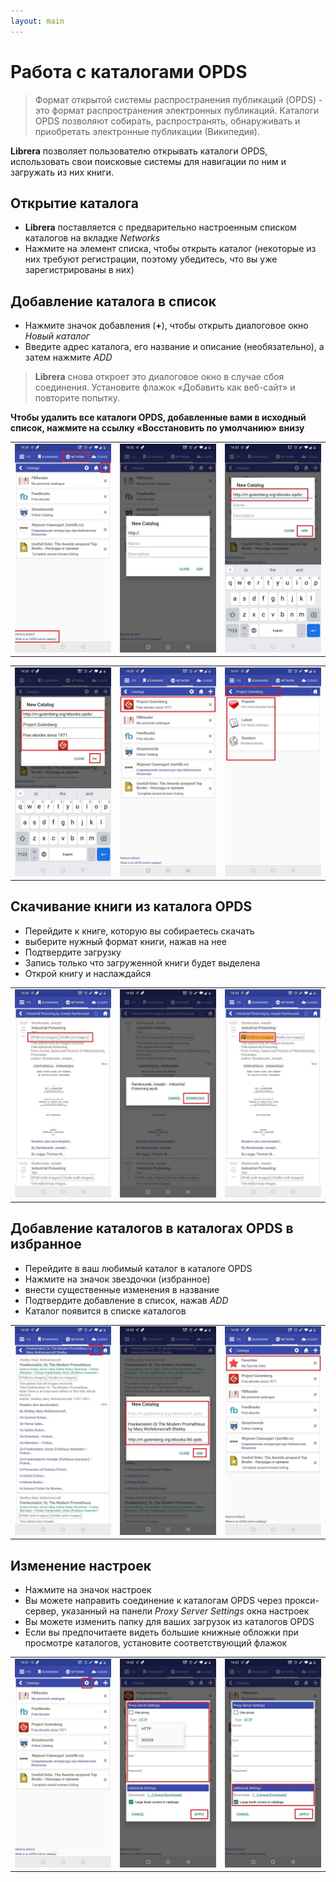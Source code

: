 ```yaml
---
layout: main
---
```


# Работа с каталогами OPDS

> Формат открытой системы распространения публикаций (OPDS) - это формат распространения электронных публикаций. Каталоги OPDS позволяют собирать, распространять, обнаруживать и приобретать электронные публикации (Википедия).

**Librera** позволяет пользователю открывать каталоги OPDS, использовать свои поисковые системы для навигации по ним и загружать из них книги.

## Открытие каталога
* **Librera** поставляется с предварительно настроенным списком каталогов на вкладке _Networks_
* Нажмите на элемент списка, чтобы открыть каталог (некоторые из них требуют регистрации, поэтому убедитесь, что вы уже зарегистрированы в них)

## Добавление каталога в список
* Нажмите значок добавления (**+**), чтобы открыть диалоговое окно _Новый каталог_
* Введите адрес каталога, его название и описание (необязательно), а затем нажмите _ADD_
> **Librera** снова откроет это диалоговое окно в случае сбоя соединения. Установите флажок «Добавить как веб-сайт» и повторите попытку.

**Чтобы удалить все каталоги OPDS, добавленные вами в исходный список, нажмите на ссылку «Восстановить по умолчанию» внизу**

||||
|-|-|-|
|![](1.jpg)|![](2.jpg)|![](3.jpg)|

||||
|-|-|-|
|![](4.jpg)|![](5.jpg)|![](6.jpg)|

## Скачивание книги из каталога OPDS
* Перейдите к книге, которую вы собираетесь скачать
* выберите нужный формат книги, нажав на нее
* Подтвердите загрузку
* Запись только что загруженной книги будет выделена
* Открой книгу и наслаждайся

||||
|-|-|-|
|![](7.jpg)|![](8.jpg)|![](9.jpg)|

## Добавление каталогов в каталогах OPDS в избранное
* Перейдите в ваш любимый каталог в каталоге OPDS
* Нажмите на значок звездочки (избранное)
* внести существенные изменения в название
* Подтвердите добавление в список, нажав _ADD_
* Каталог появится в списке каталогов

||||
|-|-|-|
|![](10.jpg)|![](11.jpg)|![](12.jpg)|

## Изменение настроек
* Нажмите на значок настроек
* Вы можете направить соединение к каталогам OPDS через прокси-сервер, указанный на панели _Proxy Server Settings_ окна настроек
* Вы можете изменить папку для ваших загрузок из каталогов OPDS
* Если вы предпочитаете видеть большие книжные обложки при просмотре каталогов, установите соответствующий флажок

||||
|-|-|-|
|![](17.jpg)|![](18.jpg)|![](19.jpg)|
